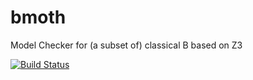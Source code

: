 # bmoth
Model Checker for  (a subset of) classical B based on Z3

[![Build Status](https://travis-ci.org/hhu-stups/bmoth.svg?branch=develop)](https://travis-ci.org/hhu-stups/bmoth)

